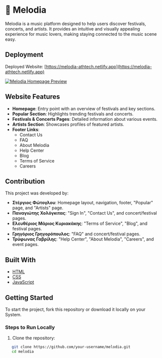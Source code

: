 # 🎵 Melodia  

Melodia is a music platform designed to help users discover festivals, concerts, and artists. It provides an intuitive and visually appealing experience for music lovers, making staying connected to the music scene easy.  

## Deployment  

Deployed Website: [https://melodia-athtech.netlify.app](https://melodia-athtech.netlify.app)  

[![Melodia Homepage Preview](./images/melodia-preview.png)](https://melodia-athtech.netlify.app)

## Website Features

- **Homepage**: Entry point with an overview of festivals and key sections.  
- **Popular Section**: Highlights trending festivals and concerts.  
- **Festivals & Concerts Pages**: Detailed information about various events.  
- **Artists Section**: Showcases profiles of featured artists.  
- **Footer Links**:  
  - Contact Us  
  - FAQ  
  - About Melodia  
  - Help Center  
  - Blog  
  - Terms of Service  
  - Careers  

## Contribution  

This project was developed by:  

- **Στέργιος Φώτογλου**: Homepage layout, navigation, footer, "Popular" page, and "Artists" page.  
- **Παναγιώτης Χολόγκιτας**: "Sign In", "Contact Us", and concert/festival pages.  
- **Ελευθέριος Μάριος Κυριακάκης**: "Terms of Service", "Blog", and festival pages.  
- **Γρηγόριος Γρηγορόπουλος**: "FAQ" and concert/festival pages.  
- **Τρύφωνας Γαβρίλης**: "Help Center", "About Melodia", "Careers", and event pages.  


## Built With  

- [HTML](https://developer.mozilla.org/en-US/docs/Web/HTML)  
- [CSS](https://developer.mozilla.org/en-US/docs/Web/CSS)  
- [JavaScript](https://developer.mozilla.org/en-US/docs/Web/JavaScript)  

## Getting Started  

To start the project, fork this repository or download it locally on your System.

### Steps to Run Locally  

1. Clone the repository:  
```sh
   git clone https://github.com/your-username/melodia.git  
   cd melodia
```
